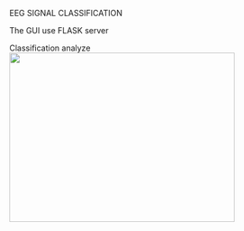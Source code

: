 EEG SIGNAL CLASSIFICATION

 The GUI  use  FLASK server

Classification analyze
<img src="https://github.com/proteus21/REGRESSION--CLASSIFICATION/blob/main/8_EEG_Signals/Source/EEG_analyze.JPG?raw=true" width="400" height ="300">



